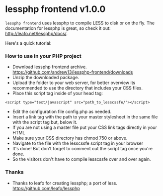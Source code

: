 # lessphp frontend v1.0.0

`lessphp frontend` uses lessphp to compile LESS to disk or on the fly.
The documentation for lessphp is great, so check it out: <http://leafo.net/lessphp/docs/>.

Here's a quick tutorial:

### How to use in your PHP project
* Download lessphp frontend archive. https://github.com/andrew13/lessphp-frontend/downloads
* Unzip the downloaded package.
* Upload the folder to your web server, for better overview its recommended to use the directory that includes your CSS files.
* Place this script tag inside of your head tag:
```
<script type="text/javascript" src="path_to_lesscssfe/"></script>
```
* Edit the configuration file config.php as needed.
* Insert a link tag with the path to your master stylesheet in the same file with the script tag but, below it.
* If you are not using a master file put your CSS link tags directly in your HTML
* Make sure your CSS directory has chmod 750 or above.
* Navigate to the file with the lesscssfe script tag in your browser
* It's done! But don't forget to comment out the script tag once you're done.
* So the visitors don't have to compile lesscssfe over and over again.

### Thanks
* Thanks to leafo for creating lessphp; a port of less. https://github.com/leafo/lessphp
